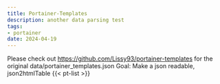 ```yaml
---
title: Portainer-Templates
description: another data parsing test
tags:
- portainer
date: 2024-04-19
---
```


Please check out https://github.com/Lissy93/portainer-templates for the original data/portainer_templates.json
Goal: Make a json readable, json2htmlTable
{{< pt-list >}}
